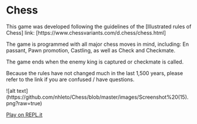 <h1>Chess</h1>
<p>
This game was developed following the guidelines of the [Illustrated rules of Chess]
link: [https://www.chessvariants.com/d.chess/chess.html]
</p>
<p>
The game is programmed with all major chess moves in mind, including:
En passant, Pawn promotion, Castling, as well as Check and Checkmate.
</p>
<p>
The game ends when the enemy king is captured or checkmate is called.
</p>
<p>
Because the rules have not changed much in the last 1,500 years,
please refer to the link if you are confused / have questions.
</p>
![alt text](https://github.com/nhleto/Chess/blob/master/images/Screenshot%20(15).png?raw=true)


[Play on REPL.it](https://repl.it/@nhleto/Chess-1#lib/board.rb)
